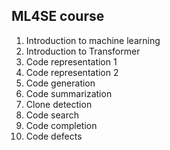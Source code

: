 ## ML4SE course

01. Introduction to machine learning
02. Introduction to Transformer
03. Code representation 1
04. Code representation 2
05. Code generation
06. Code summarization
07. Clone detection
08. Code search
09. Code completion
10. Code defects
